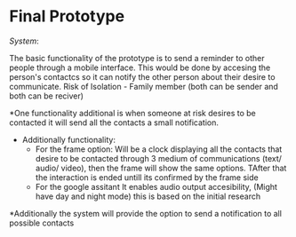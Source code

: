 # Final Prototype 

*System*:

The basic functionality of the prototype is to send a reminder to other people through a mobile interface. This would be done by accesing the person's contactcs so it can notify the other person about their desire to communicate. Risk of Isolation  - Family member (both can be sender and both can be reciver)

*One functionality additional is when someone at risk desires to be contacted it will send all the contacts a small notification.
 


* Additionally functionality:
  * For the frame option: Will be a clock displaying all the contacts that desire to be contacted through 3 medium of communications (text/ audio/ video), then the frame  will show the same options. TAfter that the interaction is ended untill its confirmed by the frame side
  * For the google assitant It enables audio output accesibility, (Might have day and night mode) this is based on the initial research 
 

*Additionally the system will provide the option to send a notification to all possible contacts    

